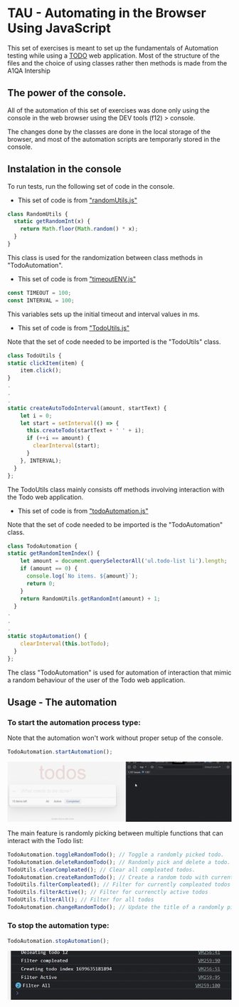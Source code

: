 # TAU - Automating in the Browser Using JavaScript

This set of exercises is meant to set up the fundamentals of Automation testing while using a [TODO](https://todomvc.com/examples/vanillajs/) web application. Most of the structure of the files and the choice of using classes rather then methods is made from the A1QA Intership

## The power of the console.

All of the automation of this set of exercises was done only using the console in the web browser using the DEV tools (f12) > console.

The changes done by the classes are done in the local storage of the browser, and most of the automation scripts are temporarly stored in the console.

## Instalation in the console

To run tests, run the following set of code in the console.

- This set of code is from ["randomUtils.js"](https://github.com/KrzysiuGetReckt/TAU/blob/BrowserAutomation/randomUtils.js)

```javascript
class RandomUtils {
  static getRandomInt(x) {
    return Math.floor(Math.random() * x);
  }
}
```

This class is used for the randomization between class methods in "TodoAutomation".

- This set of code is from ["timeoutENV.js"](https://github.com/KrzysiuGetReckt/TAU/blob/BrowserAutomation/timeoutENV.js)

```javascript
const TIMEOUT = 100;
const INTERVAL = 100;
```

This variables sets up the initial timeout and interval values in ms.

- This set of code is from ["TodoUtils.js"](https://github.com/KrzysiuGetReckt/TAU/blob/BrowserAutomation/todoUtils.js)

Note that the set of code needed to be imported is the "TodoUtils" class.

```javascript
class TodoUtils {
static clickItem(item) {
    item.click();
}
.
.
.
static createAutoTodoInterval(amount, startText) {
    let i = 0;
    let start = setInterval(() => {
      this.createTodo(startText + ' ' + i);
      if (++i == amount) {
        clearInterval(start);
      }
    }, INTERVAL);
  }
};
```

The TodoUtils class mainly consists off methods involving interaction with the Todo web application.

- This set of code is from ["todoAutomation.js"](https://github.com/KrzysiuGetReckt/TAU/blob/BrowserAutomation/todoAutomation.js)

Note that the set of code needed to be imported is the "TodoAutomation" class.

```javascript
class TodoAutomation {
static getRandomItemIndex() {
    let amount = document.querySelectorAll('ul.todo-list li').length;
    if (amount == 0) {
      console.log(`No items. ${amount}`);
      return 0;
    }
    return RandomUtils.getRandomInt(amount) + 1;
  }
.
.
.
static stopAutomation() {
    clearInterval(this.botTodo);
  }
};
```

The class "TodoAutomation" is used for automation of interaction that mimic a random behaviour of the user of the Todo web application.

## Usage - The automation

### To start the automation process type:

Note that the automation won't work without proper setup of the console.

```javascript
TodoAutomation.startAutomation();
```

![](https://github.com/KrzysiuGetReckt/TAU/blob/BrowserAutomation/media/todoautomation_startautomation.gif)

The main feature is randomly picking between multiple functions that can interact with the Todo list:

```javascript
TodoAutomation.toggleRandomTodo(); // Toggle a randomly picked todo.
TodoAutomation.deleteRandomTodo(); // Randomly pick and delete a todo.
TodoUtils.clearCompleated(); // Clear all compleated todos.
TodoAutomation.createRandomTodo(); // Create a random todo with current timestamp
TodoUtils.filterCompleated(); // Filter for currently compleated todos
TodoUtils.filterActive(); // Filter for currenctly active todos
TodoUtils.filterAll(); // Filter for all todos
TodoAutomation.changeRandomTodo(); // Update the title of a randomly picked todo.
```

### To stop the automation type:

```javascript
TodoAutomation.stopAutomation();
```
![](https://github.com/KrzysiuGetReckt/TAU/blob/BrowserAutomation/media/todoautomation_stopautomation.gif)
